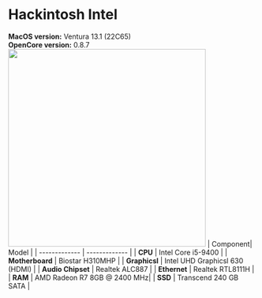 # <b>Hackintosh Intel</b><br>
<b>MacOS version:</b> Ventura 13.1 (22C65)<br>
<b>OpenCore version:</b> 0.8.7
<br>
<img src="https://sun9-72.userapi.com/impg/wu-fv3NI1DdwNWsszD9mRtCkGq0pTRXsPQjq1A/h303_TfAz9k.jpg?size=1280x640&quality=95&sign=3aec94c3dac06df38f423d480bab9344&c_uniq_tag=jUDccVok9P7Pc5P7cRZtzKJKrFappo72sGiu-uYz-ok&type=album" alt="" width="400">
| Component| Model |
| ------------- | ------------- |
| <b>CPU</b>  | Intel Core i5-9400  |
| <b>Motherboard</b>  | Biostar H310MHP  |
| <b>Graphicsl</b>  | Intel UHD Graphicsl 630 (HDMI) |
| <b>Audio Chipset</b>  | Realtek ALC887  |
| <b>Ethernet</b>  | Realtek RTL8111H  |
| <b>RAM</b>  | AMD Radeon R7 8GB @ 2400 MHz|
| <b>SSD</b>  | Transcend 240 GB SATA   |

